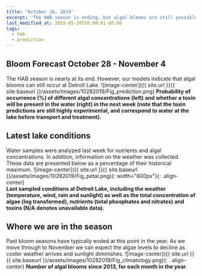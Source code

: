 ```yaml
---
title: "October 28, 2019"
excerpt: "The HAB season is ending, but algal blooms are still possible"
last_modified_at: 2019-05-20T10:00:01-05:00
tags: 
  - hab
  - prediction
---
```

## Bloom Forecast October 28 - November 4
The HAB season is nearly at its end. However, our models indicate that algal blooms can still occur  at Detroit Lake.
![image-center]({{ site.url }}{{ site.baseurl }}/assets/images/10282019/Fig_prediction.png)
__Probability of occurrence (%) of different algal concentrations (left) and whether a toxin will    be  present in the water (right) in the next week (note that the toxin predictions are still         highly      experimental, and correspond to water at the lake before transport and treatment).__

## Latest lake conditions
Water samples were analyzed last week for nutrients and algal concentrations. In addition,           information on the weather was collected. These data are presented below as a percentage of their    historical maximum.
![image-center]({{ site.url }}{{ site.baseurl }}/assets/images/10282019/Fig_petal.png){:             width="600px"}{: .align-center}
<br clear="all" />
__Last sampled conditions at Detroit Lake, including the weather (temperature, wind, rain and        sunlight) as well as the total concentration of algae (log transformed), nutrients (total phosphates and nitrates) and  toxins (N/A denotes unavailable data).__

## Where we are in the season
Past bloom seasons have typically ended at this point in the year. As we move through to November we can expect the algae levels to decline as cooler weather arrives and sunlight diminishes.
![image-center]({{ site.url }}{{ site.baseurl }}/assets/images/10282019/Fig_climatology.png){: .     align-center}
__Number of algal blooms since 2013, for each month in the year__.
